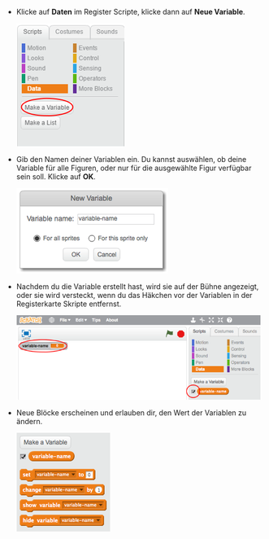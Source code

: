 + Klicke auf **Daten** im Register Scripte, klicke dann auf **Neue Variable**.
    
    ![Data blocks](images/data-blocks.png)

+ Gib den Namen deiner Variablen ein. Du kannst auswählen, ob deine Variable für alle Figuren, oder nur für die ausgewählte Figur verfügbar sein soll. Klicke auf **OK**.
    
    ![Create variable](images/create-variable.png)

+ Nachdem du die Variable erstellt hast, wird sie auf der Bühne angezeigt, oder sie wird versteckt, wenn du das Häkchen vor der Variablen in der Registerkarte Skripte entfernst.
    
    ![Variable blocks](images/variable-show.png)

+ Neue Blöcke erscheinen und erlauben dir, den Wert der Variablen zu ändern.
    
    ![Variable blocks](images/variable-blocks.png)